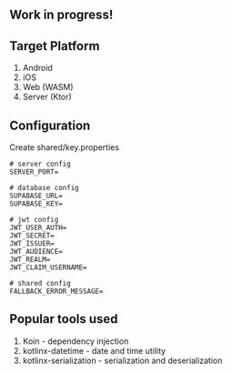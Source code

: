 ## Work in progress!

## Target Platform
1. Android
2. iOS
3. Web (WASM)
4. Server (Ktor)

## Configuration
Create shared/key.properties
```
# server config
SERVER_PORT=

# database config
SUPABASE_URL=
SUPABASE_KEY=

# jwt config
JWT_USER_AUTH=
JWT_SECRET=
JWT_ISSUER=
JWT_AUDIENCE=
JWT_REALM=
JWT_CLAIM_USERNAME=

# shared config
FALLBACK_ERROR_MESSAGE=
```

## Popular tools used
1.  Koin - dependency injection
2.  kotlinx-datetime - date and time utility
3.  kotlinx-serialization - serialization and deserialization